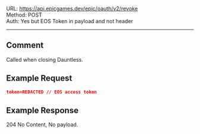 URL: https://api.epicgames.dev/epic/oauth/v2/revoke \
Method: POST \
Auth: Yes but EOS Token in payload and not header

---

## Comment
Called when closing Dauntless.

## Example Request
```json
token=REDACTED // EOS access token
```

## Example Response
204 No Content, No payload.
